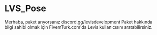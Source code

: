 # LVS_Pose

Merhaba, paket arıyorsanız discord.gg/levisdevelopment 
Paket hakkında bilgi sahibi olmak için FivemTurk.com'da Levis kullanıcısını aratabilirsiniz.
